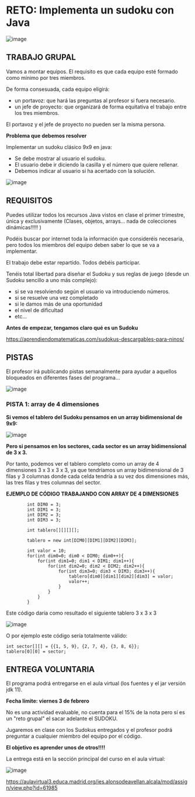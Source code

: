 # RETO: Implementa un sudoku con Java

![image](https://user-images.githubusercontent.com/91023374/146168358-c31a9f0f-9413-455d-8a80-641add94fe99.png)

## TRABAJO GRUPAL

Vamos a montar equipos. El requisito es que cada equipo esté formado como mínimo por tres miembros.

De forma consesuada, cada equipo eligirá:
- un portavoz: que hará las preguntas al profesor si fuera necesario.
- un jefe de proyecto: que organizará de forma equitativa el trabajo entre los tres miembros.

El portavoz y el jefe de proyecto no pueden ser la misma persona.

**Problema que debemos resolver**

Implementar un sudoku clásico 9x9 en java:

- Se debe mostrar al usuario el sudoku.
- El usuario debe ir diciendo la casilla y el número que quiere rellenar.
- Debemos indicar al usuario si ha acertado con la solución.

![image](https://user-images.githubusercontent.com/91023374/146061101-1154dd26-808a-47f3-8784-82c14ffa9ee1.png)

## REQUISITOS

Puedes utilizar todos los recursos Java vistos en clase el primer trimestre, única y exclusivamente (Clases, objetos, arrays... nada de colecciones dinámicas!!!!! )

Podéis buscar por internet toda la información que consideréis necesaria, pero todos los miembros del equipo deben saber lo que se va a implementar.

El trabajo debe estar repartido. Todos debéis participar.

Tenéis total libertad para diseñar el Sudoku y sus reglas de juego (desde un Sudoku sencillo a uno más complejo):
- si se va resolviendo según el usuario va introduciendo números.
- si se resuelve una vez completado
- si le damos más de una oportunidad
- el nivel de dificultad 
- etc...

**Antes de empezar, tengamos claro qué es un Sudoku**

https://aprendiendomatematicas.com/sudokus-descargables-para-ninos/


## PISTAS

El profesor irá publicando pistas semanalmente para ayudar a aquellos bloqueados en diferentes fases del programa... 

![image](https://user-images.githubusercontent.com/91023374/146194724-942f3b84-3bfc-423e-921c-34a55faa7c0b.png)

### PISTA 1: array de 4 dimensiones

**Si vemos el tablero del Sudoku pensamos en un array bidimensional de 9x9:**

![image](https://user-images.githubusercontent.com/91023374/211816486-4421f912-9dac-4a24-b172-4c9597db69a3.png)

**Pero si pensamos en los sectores, cada sector es un array bidimensional de 3 x 3.**

Por tanto, podemos ver el tablero completo como un array de 4 dimensiones 3 x 3 x 3 x 3, ya que tendríamos un array bidimensional de 3 filas y 3 columnas donde cada celda tendría a su vez dos dimensiones más, las tres filas y tres columnas del sector.

**EJEMPLO DE CÓDIGO TRABAJANDO CON ARRAY DE 4 DIMENSIONES**

```
        int DIM0 = 3;
        int DIM1 = 3;
        int DIM2 = 3;
        int DIM3 = 3;
        
        int tablero[][][][];
        
        tablero = new int[DIM0][DIM1][DIM2][DIM3];
        
        int valor = 10;
        for(int dim0=0; dim0 < DIM0; dim0++){
            for(int dim1=0; dim1 < DIM1; dim1++){
                for(int dim2=0; dim2 < DIM2; dim2++){
                    for(int dim3=0; dim3 < DIM3; dim3++){
                        tablero[dim0][dim1][dim2][dim3] = valor;
                        valor++;
                    }
                }
            }
        }

```
Este código daría como resultado el siguiente tablero 3 x 3 x 3

![image](https://user-images.githubusercontent.com/91023374/211818999-8353e673-82f6-4bae-93e5-a5b5f84f15ab.png)

O por ejemplo este código sería totalmente válido:

```
int sector[][] = {{1, 5, 9}, {2, 7, 4}, {3, 8, 6}};
tablero[0][0] = sector;
```

## ENTREGA VOLUNTARIA

El programa podrá entregarse en el aula virtual (los fuentes y el jar versión jdk 11).

**Fecha límite: viernes 3 de febrero**

No es una actividad evaluable, no cuenta para el 15% de la nota pero sí es un "reto grupal" el sacar adelante el SUDOKU.

Jugaremos en clase con los Sudokus entregados y el profesor podrá preguntar a cualquier miembro del equipo por el código. 

**El objetivo es aprender unos de otros!!!!**

La entrega está en la sección principal del curso en el aula virtual:

![image](https://user-images.githubusercontent.com/91023374/211314285-757b94e0-8143-424c-adc7-fbb84c9cbc48.png)

https://aulavirtual3.educa.madrid.org/ies.alonsodeavellan.alcala/mod/assign/view.php?id=61985


